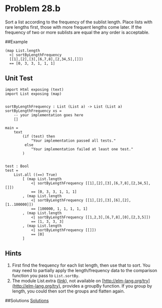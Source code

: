 # Problem 28.b

Sort a list according to the frequency of the sublist length. Place lists with rare lengths first, those with more frequent lengths come later. If the frequency of two or more sublists are equal the any order is acceptable. 

##Example
```
(map List.length 
  <| sortByLengthFrequency 
  [[1],[2],[3],[6,7,8],[2,34,5],[]])
  == [0, 3, 3, 1, 1, 1]
```
## Unit Test
```
import Html exposing (text)
import List exposing (map)


sortByLengthFrequency : List (List a) -> List (List a) 
sortByLengthFrequency xs = 
    -- your implementation goes here
    []

main =
    text
        (if (test) then
            "Your implementation passed all tests."
         else
            "Your implementation failed at least one test."
        )


test : Bool
test =
    List.all ((==) True)
        [ (map List.length 
            <| sortByLengthFrequency [[1],[2],[3],[6,7,8],[2,34,5],[]])
            == [0, 3, 3, 1, 1, 1]
        , (map List.length 
            <| sortByLengthFrequency [[1],[2],[3],[6],[2],[1..100000]])
            == [100000, 1, 1, 1, 1, 1]
        , (map List.length 
            <| sortByLengthFrequency [[1,2,3],[6,7,8],[0],[2,3,5]])
            == [1, 3, 3, 3]
        , (map List.length 
            <| sortByLengthFrequency [[]])
            == [0]
        ]

```

## Hints
1. First find the frequency for each list length, then use that to sort. You may need to partially apply the length/frequency data to the comparison function you pass to ```List.sortBy```.
2. The module List.extra ([link](http://package.elm-lang.org/packages/circuithub/elm-list-extra/3.10.0/List-Extra)), not available on [http://elm-lang.org/try](http://elm-lang.org/try), provides a groupBy function. If you group by length, you could then sort the groups and flatten again. 



##Solutions 
[Solutions](problem_28b_solutions.md)